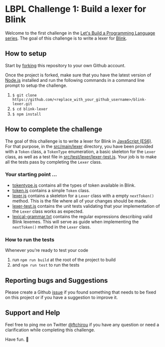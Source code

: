 # LBPL Challenge 1: Build a lexer for Blink

Welcome to the first challenge in the [Let's Build a Programming Language series](https://hackernoon.com/lets-build-a-programming-language-2612349105c6). The goal of this challenge is to write a lexer for [Blink](https://hackernoon.com/lets-build-a-programming-language-2612349105c6#cc94).

## How to setup
Start by [forking](https://help.github.com/articles/fork-a-repo/) this repository to your own Github account.

Once the project is forked, make sure that you have the latest version of [Node.js](https://nodejs.org/en/) installed and run the following commands in a command line prompt to setup the challenge.

1. ```$ git clone https://github.com/<replace_with_your_github_username>/blink-lexer.git```
2. ```$ cd blink-lexer```
3. ```$ npm install```

## How to complete the challenge
The goal of this challenge is to write a lexer for Blink in [JavaScript (ES6)](http://es6-features.org/). For that purpose, in the [src/main/lexer](src/main/lexer) directory, you have been provided with a `Token` class, a `TokenType` enumeration, a basic skeleton for the `Lexer` class, as well as a test file in [src/test/lexer/lexer-test.js](src/test/lexer/lexer-test.js). Your job is to make all the tests pass by completing the `Lexer` class.

### Your starting point ...

- [tokentype.js](src/main/lexer/tokentype.js) contains all the types of token available in Blink.
- [token.js](src/main/lexer/token.js) contains a simple `Token` class.
- [lexer.js](src/main/lexer/lexer.js) contains a skeleton for a `Lexer` class with a empty `nextToken()` method. This is the file where all of your changes should be made.
- [lexer-test.js](src/test/lexer/lexer-test.js) contains the unit tests validating that your implementation of the `Lexer` class works as expected.
- [lexical-grammar.txt](lexical-grammar.txt) contains the regular expressions describing valid Blink lexemes. This will serve as guide when implementing the `nextToken()` method in the `Lexer` class.

### How to run the tests

Whenever you're ready to test your code

1. run `npm run build` at the root of the project to build
2. and `npm run test` to run the tests

## Reporting bugs and Suggestions
Please create a Github [issue](https://github.com/ftchirou/blink-lexer/issues) if you found something that needs to be fixed on this project or if you have a suggestion to improve it.

## Support and Help
Feel free to ping me on Twitter [@ftchirou](https://twitter.com/ftchirou) if you have any question or need a clarification while completing this challenge.

Have fun. 🙌
